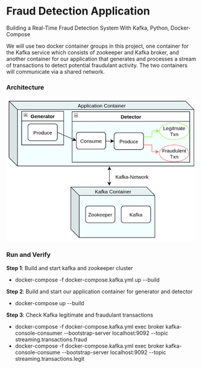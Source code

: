 # Fraud Detection Application
Building a Real-Time Fraud Detection System With Kafka, Python, Docker-Compose

We will use two docker container groups in this project, one container for the Kafka service which consists of zookeeper and Kafka broker, and another container for our application that generates and processes a stream of transactions to detect potential fraudulant activity. The two containers will communicate via a shared network.
### Architecture
![alt text](https://github.com/Rogercli/Fraud_Detection_Kafka/blob/main/architecture.png?raw=true)

### Run and Verify
**Step 1**: Build and start kafka and zookeeper cluster
* docker-compose -f docker-compose.kafka.yml up --build 

**Step 2**: Build and start our application container for generator and detector
* docker-compose up --build

**Step 3**: Check Kafka legitimate and fraudulant transactions
* docker-compose -f docker-compose.kafka.yml exec broker kafka-console-consumer --bootstrap-server localhost:9092 --topic streaming.transactions.fraud
* docker-compose -f docker-compose.kafka.yml exec broker kafka-console-consume --bootstrap-server localhost:9092 --topic streaming.transactions.legit

